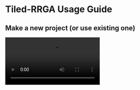 # Tiled-RRGA Usage Guide

## Make a new project (or use existing one)
![new project](./recordings/new_project.mov)